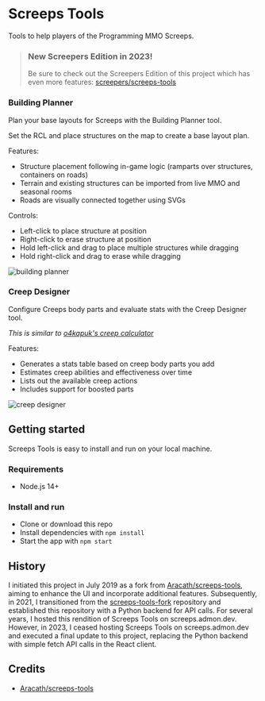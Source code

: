 # Screeps Tools

Tools to help players of the Programming MMO Screeps.

> ### New Screepers Edition in 2023!
> Be sure to check out the Screepers Edition of this project which has even more features: [screepers/screeps-tools](https://github.com/screepers/screeps-tools)

### Building Planner

Plan your base layouts for Screeps with the Building Planner tool.

Set the RCL and place structures on the map to create a base layout plan.

Features:
* Structure placement following in-game logic (ramparts over structures, containers on roads)
* Terrain and existing structures can be imported from live MMO and seasonal rooms
* Roads are visually connected together using SVGs

Controls:

- Left-click to place structure at position
- Right-click to erase structure at position
- Hold left-click and drag to place multiple structures while dragging
- Hold right-click and drag to erase while dragging

![building planner](https://github.com/admon84/screeps-tools/assets/10291543/865b2e04-8507-4d3a-aeb1-d241fd35a624)

### Creep Designer

Configure Creeps body parts and evaluate stats with the Creep Designer tool.

_This is similar to [o4kapuk's creep calculator](https://codepen.io/o4kapuk/full/ZKeorE)_

Features:
* Generates a stats table based on creep body parts you add
* Estimates creep abilities and effectiveness over time
* Lists out the available creep actions
* Includes support for boosted parts

![creep designer](https://github.com/admon84/screeps-tools/assets/10291543/8c4ed16e-d1da-4828-9149-021a11c14435)

## Getting started

Screeps Tools is easy to install and run on your local machine.

### Requirements

* Node.js 14+

### Install and run

* Clone or download this repo
* Install dependencies with `npm install`
* Start the app with `npm start`

## History

I initiated this project in July 2019 as a fork from [Aracath/screeps-tools](https://github.com/Arcath/screeps-tools), aiming to enhance the UI and incorporate additional features. Subsequently, in 2021, I transitioned from the [screeps-tools-fork](https://github.com/admon84/screeps-tools-fork) repository and established this repository with a Python backend for API calls. For several years, I hosted this rendition of Screeps Tools on screeps.admon.dev. However, in 2023, I ceased hosting Screeps Tools on screeps.admon.dev and executed a final update to this project, replacing the Python backend with simple fetch API calls in the React client.

## Credits

- [Aracath/screeps-tools](https://github.com/Arcath/screeps-tools)
